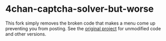 # 4chan-captcha-solver-but-worse
This fork simply removes the broken code that makes a menu come up preventing you from posting. See the [original project](https://github.com/drunohazarb/4chan-captcha-solver) for unmodified code and other versions.
